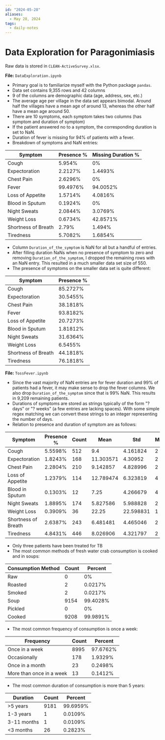 ```yaml
---
id: "2024-05-28"
aliases:
  - May 28, 2024
tags:
  - daily-notes
---
```


# Data Exploration for Paragonimiasis

Raw data is stored in `CLEAN-ActiveSurvey.xlsx`.

**File:** `DataExploration.ipynb`
- Primary goal is to familiarize myself with the Python package `pandas`.
- Data set contains 9,355 rows and 42 columns
- 9 of the columns are demographic data (age, address, sex, etc.)
- The average age per village in the data set appears bimodal. Around half the villages have a mean age of around 13, whereas the other half have a mean age around 50.
- There are 10 symptoms, each symptom takes two columns (has symptom and duration of symptom)
- If the patient answered no to a symptom, the corresponding duration is set to NaN.
- Duration of fever is missing for 94% of patients with a fever.
- Breakdown of symptoms and NaN entries:

| Symptom | Presence % | Missing Duration % |
| ------- | ---------- | ------------- |
| Cough   | 5.954%     | 0%            |
| Expectoration | 2.2127% | 1.4493% | 
| Chest Pain | 2.6296% | 0% |
| Fever | 99.4976% | 94.0052% | 
| Loss of Appetite | 1.5714% | 4.0816% |
| Blood in Sputum | 0.1924% | 0% |
| Night Sweats | 2.0844% | 3.0769% |
| Weight Loss | 0.6734% | 42.8571% | 
| Shortness of Breath | 2.79% | 1.494% |
| Tiredness | 5.7082% | 1.6854% |

- Column `Duration_of_the_symptom` is NaN for all but a handful of entries.
- After filling duration NaNs when no presence of symptom to zero and removing `Duration_of_the_symptom`, I dropped the remaining rows with an NaN entry. This resulted in a much smaller data set size of 550.
- The presence of symptoms on the smaller data set is quite different:

| Symptom | Presence % |
| ------- | ---------- |
| Cough | 85.2727% |
| Expectoration | 30.5455% |
| Chest Pain | 38.1818% | 
| Fever | 93.8182% |
| Loss of Appetite | 20.7273% |
| Blood in Sputum | 1.81812% |
| Night Sweats | 31.6364% |
| Weight Loss | 6.5455% |
| Shortness of Breath | 44.1818% |
| Tiredness | 76.1818% |

**File:** `TossFever.ipynb`

- Since the vast majority of NaN entries are for fever duration and 99% of patients had a fever, it may make sense to drop the fever columns. We also drop `Duration_of_the_symptom` since that is 99% NaN. This results in 9,209 remaining patients.
- Durations of symptoms are stored as strings typically of the form "? days" or "? weeks" (a few entries are lacking spaces). With some simple regex matching we can convert these strings to an integer representing the number of days.
- Relation to presence and duration of symptom are as follows:

| Symptom | Presence % | Count | Mean | Std | Min | Max |
| ------- | ---------- | ----- | ---- | --- | --- | --- |
| Cough | 5.5598% | 512 | 9.4 | 4.161824 | 2 | 21 |
| Expectoration | 1.8243% | 168 | 11.303571 | 4.30952 | 2 | 14 |
| Chest Pain | 2.2804% | 210 | 9.142857 | 4.828996 | 2 | 14 |
| Loss of Appetite | 1.2379% | 114 | 12.789474 | 6.323819 | 4 | 30 |
| Blood in Sputum | 0.1303% | 12 | 7.25 | 4.266679 | 4 | 14 |
| Night Sweats | 1.8895% | 174 | 5.827586 | 5.988828 | 2 | 30 |
| Weight Loss | 0.3909% | 36 | 22.25 | 22.598831 | 1 | 90 |
| Shortness of Breath | 2.6387% | 243 | 6.481481 | 4.465046 | 2 | 14 |
| Tiredness | 4.8431% | 446 | 8.026906 | 4.321797 | 2 | 30 |

 - Only three patients have been treated for TB
 - The most common methods of fresh water crab consumption is cooked and in soups:

| Consumption Method | Count | Percent |
| ------------------ | ----- | ------- |
| Raw                | 0     | 0%      |
| Roasted            | 2     | 0.0217% |
| Smoked             | 2     | 0.0217% |
| Soup               | 9154  | 99.4028%|
| Pickled            | 0     | 0%      |
| Cooked             | 9208  | 99.9891%|

- The most common frequency of consumption is once a week:

| Frequency | Count | Percent |
| --------- | ----- | ------- |
| Once in a week  | 8995 | 97.6762% |
| Occasionally | 178 | 1.9329% |
| Once in a month | 23 | 0.2498% | 
| More than once in a week | 13 | 0.1412% | 

- The most common duration of consumption is more than 5 years:

| Duration | Count | Percent |
| -------- | ----- | ------- |
| >5 years | 9181  | 99.6959% |
| 1-3 years | 1 | 0.0109% |
| 3-11 months | 1 | 0.0109% |
| <3 months| 26    | 0.2823% |
